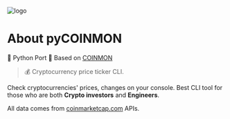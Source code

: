 ![logo](https://raw.githubusercontent.com/RDCH106/pycoinmon/master/logo.png)

# About pyCOINMON

🐍 Python Port 🐍 Based on [COINMON](https://github.com/bichenkk/coinmon)

> 💰 Cryptocurrency price ticker CLI.

Check cryptocurrencies' prices, changes on your console.
Best CLI tool for those who are both **Crypto investors** and **Engineers**.

All data comes from [coinmarketcap.com](https://coinmarketcap.com/) APIs.
